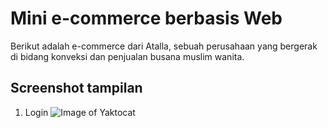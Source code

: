 # Mini e-commerce berbasis Web

Berikut adalah e-commerce dari Atalla, sebuah perusahaan yang bergerak di bidang konveksi dan penjualan busana muslim wanita.

## Screenshot tampilan

1. Login
![Image of Yaktocat](https://github.com/ariqd/shop/screenshot/1-login.png)
